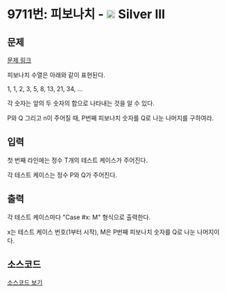 # 9711번: 피보나치 - <img src="https://static.solved.ac/tier_small/8.svg" style="height:20px" /> Silver III

<!-- performance -->

<!-- 문제 제출 후 깃허브에 푸시를 했을 때 제출한 코드의 성능이 입력될 공간입니다.-->

<!-- end -->

## 문제

[문제 링크](https://boj.kr/9711)


<p>피보나치 수열은&nbsp;아래와 같이 표현된다.</p>

<p>1, 1, 2, 3, 5, 8, 13, 21, 34, ...</p>

<p>각&nbsp;숫자는&nbsp;앞의 두 숫자의 합으로 나타내는 것을 알 수 있다.</p>

<p>P와 Q 그리고 n이 주어질 때, P번째 피보나치 숫자를&nbsp;Q로 나눈 나머지를 구하여라.&nbsp;</p>



## 입력


<p>첫 번째 라인에는 정수 T개의 테스트 케이스가 주어진다.</p>

<p>각 테스트 케이스는 정수 P와 Q가 주어진다.</p>



## 출력


<p>각 테스트 케이스마다&nbsp;"Case #x: M" 형식으로 출력한다.</p>

<p>x는 테스트 케이스 번호(1부터 시작), M은 P번째 피보나치 숫자를 Q로 나눈 나머지이다.</p>



## 소스코드

[소스코드 보기](피보나치.cpp)